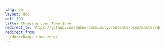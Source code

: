 ```yaml
---
lang: en
layout: doc
ref: 109
title: Changing your Time Zone
redirect_to: https://github.com/Qubes-Community/Contents/blob/master/docs/configuration/change-time-zone.md
redirect_from:
- /doc/change-time-zone/
---
```


